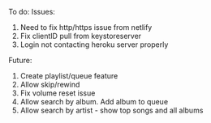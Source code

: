 To do:
Issues:

1. Need to fix http/https issue from netlify
2. Fix clientID pull from keystoreserver
3. Login not contacting heroku server properly

Future:

1. Create playlist/queue feature
2. Allow skip/rewind
3. Fix volume reset issue
4. Allow search by album. Add album to queue
5. Allow search by artist - show top songs and all albums
